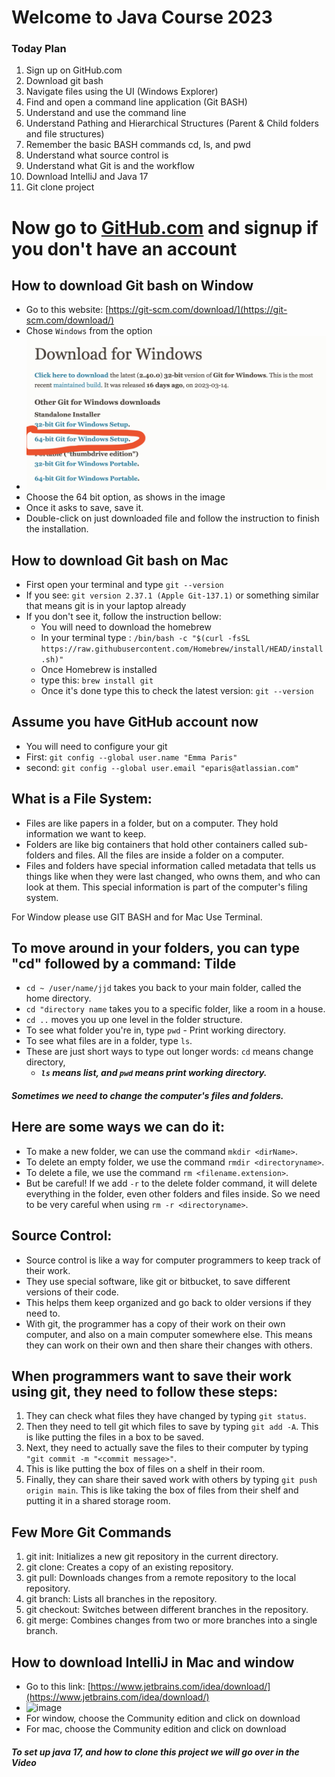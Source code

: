 # Welcome to Java Course 2023
### Today Plan
1. Sign up on GitHub.com 
2. Download git bash 
3. Navigate files using the UI (Windows Explorer)
4. Find and open a command line application (Git BASH)
5. Understand and use the command line 
6. Understand Pathing and Hierarchical Structures (Parent & Child folders and file structures)
7. Remember the basic BASH commands cd, ls, and pwd 
8. Understand what source control is 
9. Understand what Git is and the workflow
10. Download IntelliJ and Java 17
11. Git clone project

# Now go to [GitHub.com](https://github.com/) and signup if you don't have an account

## How to download Git bash on Window
- Go to this website: [https://git-scm.com/download/](https://git-scm.com/download/)
- Chose `Windows` from the option
- ![gitImage.png](https://github.com/anishniroula1/entireAcademyAssignments/raw/main/src/main/java/com/entireAcademy/Day1/IntroductionTool/gitImage.png)
- Choose the 64 bit option, as shows in the image
- Once it asks to save, save it.
- Double-click on just downloaded file and follow the instruction to finish the installation.

## How to download Git bash on Mac
- First open your terminal and type `git --version`
- If you see: `git version 2.37.1 (Apple Git-137.1)` or something similar that means git is in your laptop already
- If you don't see it, follow the instruction bellow:
  - You will need to download the homebrew
  - In your terminal type : `/bin/bash -c "$(curl -fsSL https://raw.githubusercontent.com/Homebrew/install/HEAD/install.sh)"`
  - Once Homebrew is installed
  - type this: `brew install git`
  - Once it's done type this to check the latest version: `git --version`

## Assume you have GitHub account now
- You will need to configure your git
- First: `git config --global user.name "Emma Paris"`
- second: `git config --global user.email "eparis@atlassian.com"`

## What is a File System:
- Files are like papers in a folder, but on a computer. They hold information we want to keep.
- Folders are like big containers that hold other containers called sub-folders and files. All the files are inside a folder on a computer.
- Files and folders have special information called metadata that tells us things like when they were last changed, who owns them, and who can look at them. This special information is part of the computer's filing system.

For Window please use GIT BASH and for Mac Use Terminal.

## To move around in your folders, you can type "cd" followed by a command: Tilde
- `cd ~ /user/name/jjd` takes you back to your main folder, called the home directory.
- `cd "directory name` takes you to a specific folder, like a room in a house.
- `cd ..` moves you up one level in the folder structure.
- To see what folder you're in, type `pwd` - Print working directory.
- To see what files are in a folder, type `ls`.
- These are just short ways to type out longer words: `cd` means change directory,
  - ***`ls` means list, and `pwd` means print working directory.***

#### ***Sometimes we need to change the computer's files and folders.***

## Here are some ways we can do it:
- To make a new folder, we can use the command `mkdir <dirName>`.
- To delete an empty folder, we use the command `rmdir <directoryname>`.
- To delete a file, we use the command `rm <filename.extension>`.
- But be careful! If we add `-r` to the delete folder command, it will delete everything in the folder, even other folders and files inside. So we need to be very careful when using `rm -r <directoryname>`.

## Source Control:
- Source control is like a way for computer programmers to keep track of their work. 
- They use special software, like git or bitbucket, to save different versions of their code. 
- This helps them keep organized and go back to older versions if they need to.
- With git, the programmer has a copy of their work on their own computer, and also on a main computer somewhere else. This means they can work on their own and then share their changes with others.

## When programmers want to save their work using git, they need to follow these steps:
1. They can check what files they have changed by typing `git status`.
2. Then they need to tell git which files to save by typing `git add -A`. This is like putting the files in a box to be saved.
3. Next, they need to actually save the files to their computer by typing `"git commit -m "<commit message>"`. 
4. This is like putting the box of files on a shelf in their room. 
5. Finally, they can share their saved work with others by typing `git push origin main`. This is like taking the box of files from their shelf and putting it in a shared storage room.

## Few More Git Commands
1. git init: Initializes a new git repository in the current directory.
2. git clone: Creates a copy of an existing repository.
3. git pull: Downloads changes from a remote repository to the local repository.
4. git branch: Lists all branches in the repository.
5. git checkout: Switches between different branches in the repository.
6. git merge: Combines changes from two or more branches into a single branch.

## How to download IntelliJ in Mac and window
- Go to this link: [https://www.jetbrains.com/idea/download/](https://www.jetbrains.com/idea/download/)
- ![image](https://user-images.githubusercontent.com/42947580/228818340-67ff9dfb-e0e5-4f81-8725-e04c279c959d.png)
- For window, choose the Community edition and click on download
- For mac, choose the Community edition and click on download

#### ***To set up java 17, and how to clone this project we will go over in the Video***
